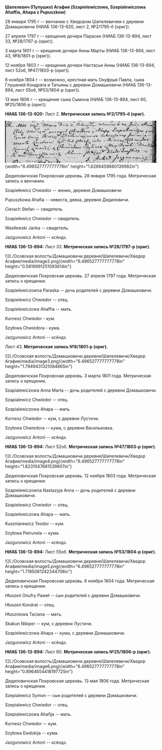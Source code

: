 **Шапелевич (Пупушко) Агафия (Szapielewiczowa, Szepialewiczowa Ahaffia,
Ahapa z Pupuszkow)**

28 января 1795 г -- венчание с Хведором Шапелевичем с деревни
Домашковичи (НИАБ 136-13-920, лист 2, №2/1795-б (ориг)).

27 апреля 1797 г -- крещение дочери Параски (НИАБ 136-13-894, лист 33,
№28/1797-р (ориг)).

3 марта 1801 г -- крещение дочери Анны Марты (НИАБ 136-13-894, лист 43,
№8/1801-р (ориг)).

12 ноября 1803 г -- крещение дочери Настасьи Анны (НИАБ 136-13-894, лист
52об, №47/1803-р (ориг)).

6 ноября 1804 г -- возможно, крестная мать Онуфрыя Павла, сына Глушеней
Кондрата и Татьяны с деревни Домашковичи (НИАБ 136-13-894, лист 55об,
№53/1804-р (ориг)).

13 мая 1806 г -- крещение сына Сымона (НИАБ 136-13-894, лист 60,
№25/1806-р (ориг)).

**НИАБ 136-13-920:** Лист 2. **Метрическая запись №2/1795-б (ориг).**

![](./media/022c176b831fd5c5a7247e5dd495ac82f9c819b0.png){width="6.496527777777778in"
height="1.6266458880139982in"}

Дедиловичская Покровская церковь. 28 января 1795 года. Метрическая
запись о венчании.

Szapiełewicz Chwiedor -- жених, деревня Домашковичи.

Pupuszkowa Ahafia -- невеста, девка, деревня Дедиловичи.

Cierach Stefan -- свидетель.

Szapiełewicz Chwiedor -- свидетель.

Wasiłewski Janka -- свидетель.

Jazgunowicz Antoni -- ксёндз.

**НИАБ 136-13-894:** Лист 33. **Метрическая запись №28/1797-р (ориг).**

![](./Осовская волость/Домашковичи деревня/Шапелевичи/Хведор Агафия/media/image2.png){width="6.496527777777778in"
height="0.5819991251093614in"}

Дедиловичская Покровская церковь. 27 апреля 1797 года. Метрическая
запись о крещении.

Szapielewiczowna Paraska -- дочь родителей с деревни Домашковичи.

Szapielewicz Chwiedor -- отец.

Szapielewiczowa Ahaffia -- мать.

Kurnesz Chwiedor - кум.

Szyłowa Chwiedora - кума.

Jazgunowicz Antoni -- ксёндз.

Лист 43. **Метрическая запись №8/1801-р (ориг).**

![](./Осовская волость/Домашковичи деревня/Шапелевичи/Хведор Агафия/media/image3.png){width="6.496527777777778in"
height="1.7949431321084865in"}

Дедиловичская Покровская церковь. 3 марта 1801 года. Метрическая запись
о крещении.

Szapialewiczowa Anna Marta -- дочь родителей с деревни Домашковичи.

Szapialewicz Chwiedor -- отец.

Szapialewiczowa Ahapa -- мать.

Kurnesz Chwiedor -- кум, с деревни Лустичи.

Szyłowa Chwiedora -- кума, с деревни Васильковка.

Jazgunowicz Antoni -- ксёндз.

**НИАБ 136-13-894:** Лист 52об. **Метрическая запись №47/1803-р
(ориг).**

![](./Осовская волость/Домашковичи деревня/Шапелевичи/Хведор Агафия/media/image4.png){width="6.496527777777778in"
height="1.8231047681539807in"}

Дедиловичская Покровская церковь. 12 ноября 1803 года. Метрическая
запись о крещении.

Szapielewiczowna Nastazyja Anna -- дочь родителей с деревни Домашковичи.

Szapielewicz Chwiedor -- отец.

Szapielewiczowa Ahapa -- мать.

Kuszniarewicz Teodor -- кум.

Szyłowa Petrunela -- кума.

Jazgunowicz Antoni -- ксёндз.

**НИАБ 136-13-894:** Лист 55об. **Метрическая запись №53/1804-р
(ориг).**

![](./Осовская волость/Домашковичи деревня/Шапелевичи/Хведор Агафия/media/image5.png){width="6.496527777777778in"
height="1.7185061242344708in"}

Дедиловичская Покровская церковь. 6 ноября 1804 года. Метрическая запись
о крещении.

Hłuszeń Onufry Paweł -- сын родителей с деревни Домашковичи.

Hłuszeń Kondrat -- отец.

Hłuszniowa Taciana -- мать.

Skakun Nikiper -- кум, с деревни Лустичи.

Szapielewiczowa Ahapa -- кума, с деревни Домашковичи.

Jazgunowicz Antoni -- ксёндз.

**НИАБ 136-13-894:** Лист 60. **Метрическая запись №25/1806-р (ориг).**

![](./Осовская волость/Домашковичи деревня/Шапелевичи/Хведор Агафия/media/image6.png){width="6.496527777777778in"
height="0.8964654418197725in"}

Дедиловичская Покровская церковь. 13 мая 1806 года. Метрическая запись о
крещении.

Szepialewicz Symon -- сын родителей с деревни Домашковичи.

Szepialewicz Chwiedor -- отец.

Szepialewiczowa Ahafija -- мать.

Kurnesz Chwiedor -- кум.

Szyłowa Ewdokija -- кума.

Jazgunowicz Antoni -- ксёндз.
